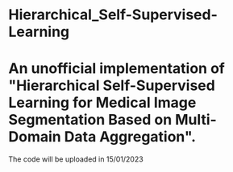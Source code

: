 # Hierarchical_Self-Supervised-Learning
# An unofficial implementation of "Hierarchical Self-Supervised Learning for Medical Image Segmentation Based on Multi-Domain Data Aggregation".
The code will be uploaded in 15/01/2023
